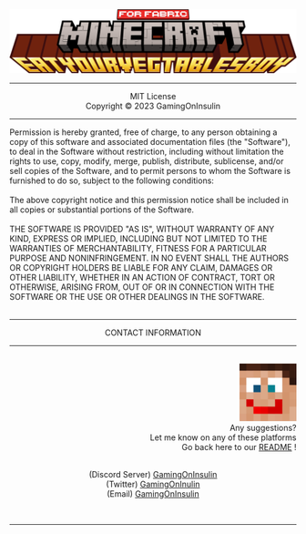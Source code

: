 <div align="center">
<img src="source/img/banner/minecraft_eatyourvegtablesboy.png" alt="Minecraft Mod Banner">
<br>  
</div>

<div align="center">
  <hr>
  MIT License <br>
  Copyright &copy; 2023 GamingOnInsulin
  <hr>
</div>
<div align="left">
Permission is hereby granted, free of charge, to any person obtaining a copy
of this software and associated documentation files (the "Software"), to deal
in the Software without restriction, including without limitation the rights
to use, copy, modify, merge, publish, distribute, sublicense, and/or sell
copies of the Software, and to permit persons to whom the Software is
furnished to do so, subject to the following conditions:
<br><br>
The above copyright notice and this permission notice shall be included in all
copies or substantial portions of the Software.
<br><br>
THE SOFTWARE IS PROVIDED "AS IS", WITHOUT WARRANTY OF ANY KIND, EXPRESS OR
IMPLIED, INCLUDING BUT NOT LIMITED TO THE WARRANTIES OF MERCHANTABILITY,
FITNESS FOR A PARTICULAR PURPOSE AND NONINFRINGEMENT. IN NO EVENT SHALL THE
AUTHORS OR COPYRIGHT HOLDERS BE LIABLE FOR ANY CLAIM, DAMAGES OR OTHER
LIABILITY, WHETHER IN AN ACTION OF CONTRACT, TORT OR OTHERWISE, ARISING FROM,
OUT OF OR IN CONNECTION WITH THE SOFTWARE OR THE USE OR OTHER DEALINGS IN THE
SOFTWARE.
</div>

<br>
<div align="center">
  <hr>
  CONTACT INFORMATION
  <hr>
</div>
<br>

<div align="right">
 <img src="source/img/profile/profile_icon.png" alt="Mod Icon" width="100" hight="100"/> <br>
  Any suggestions? <br>
  Let me know on any of these platforms <br>
  Go back here to our <a href="README.md">README</a> !
  <br><br>
  <p align="center">
    (Discord Server) <a href="https://discord.gg/n832bVJ">GamingOnInsulin</a> <br>
    (Twitter) <a href="https://twitter.com/GamingOnInsulin">GamingOnInulin</a> <br>
    (Email) <a href="mailto:`gamingoninsulin@gmail.com">GamingOnInsulin</a>
  </p>
</div>
<br>
<hr>
